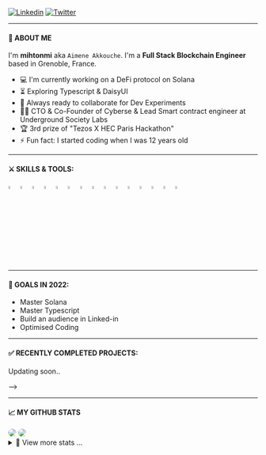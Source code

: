 

[![Linkedin](https://img.shields.io/badge/-LinkedIn-blue?style=flat-square&logo=Linkedin&logoColor=white)](https://www.linkedin.com/in/aimeneakkouche/)
[![Twitter](https://img.shields.io/badge/-Twitter-blue?style=flat-square&logo=Twitter&logoColor=white)](https://twitter.com/mihtonmi)

---

#### 👦 ABOUT ME

I'm **mihtonmi** aka `Aimene Akkouche`. I'm a **Full Stack Blockchain Engineer** based in Grenoble, France.
- :computer: I'm currently working on a DeFi protocol on Solana
- :hourglass_flowing_sand:  Exploring Typescript & DaisyUI
- :rocket: Always ready to collaborate for Dev Experiments
- :man_technologist: CTO & Co-Founder of Cyberse & Lead Smart contract engineer at Underground Society Labs
- :trophy: 3rd prize of "Tezos X HEC Paris Hackathon"
- :zap: Fun fact: I started coding when I was 12 years old<br>

---

#### ⚔ SKILLS & TOOLS:

<p>

<code><img width="4%" src="https://upload.wikimedia.org/wikipedia/commons/6/6f/Ethereum-icon-purple.svg"></code>
<code><img width="4%" src="https://upload.wikimedia.org/wikipedia/commons/1/18/C_Programming_Language.svg"></code>
<code><img width="4%" src="https://www.vectorlogo.zone/logos/nodejs/nodejs-icon.svg"></code>
<code><img width="4%" src="https://upload.wikimedia.org/wikipedia/commons/4/4c/Typescript_logo_2020.svg"></code>
<code><img width="4%" src="https://cdn.worldvectorlogo.com/logos/mongodb-icon-1.svg"></code>
<code><img width="4%" src="https://www.vectorlogo.zone/logos/reactjs/reactjs-icon.svg"></code>
<code><img width="4%" src="https://commons.wikimedia.org/wiki/File:Original_Ferris.svg"></code>
<code><img width="4%" src="https://upload.wikimedia.org/wikipedia/fr/2/2e/Java_Logo.svg"></code>
<code><img width="4%" src="https://upload.wikimedia.org/wikipedia/commons/c/c3/Python-logo-notext.svg"></code>
<code><img width="4%" src="https://www.vectorlogo.zone/logos/w3_html5/w3_html5-icon.svg"></code>
<code><img width="4%" src="https://www.vectorlogo.zone/logos/sass-lang/sass-lang-icon.svg"></code>
<code><img width="4%" src="https://www.vectorlogo.zone/logos/visualstudio_code/visualstudio_code-icon.svg"></code>
<code><img width="4%" src="https://cdn.worldvectorlogo.com/logos/tailwindcss.svg"></code>
<code><img width="4%" src="https://cdn.worldvectorlogo.com/logos/adobe-photoshop-cs6.svg"></code>
<code><img width="4%" src="https://www.vectorlogo.zone/logos/git-scm/git-scm-icon.svg"></code>

</p>

---

#### 🎯 GOALS IN 2022:

- Master Solana
- Master Typescript
- Build an audience in Linked-in
- Optimised Coding

---

#### ✅ RECENTLY COMPLETED PROJECTS:

<p>Updating soon..</p>

</p> -->

---

#### 📈 MY GITHUB STATS

<img style="border-radius:10px" src="https://github-readme-stats.vercel.app/api?username=akkoucai&show_icons=true&theme=radical&count_private=true&show_icons=true" />

<img style="border-radius:10px" src="https://github-readme-streak-stats.herokuapp.com/?user=akkoucai&show_icons=true&theme=radical&count_private=true&show_icons=true" />

<details>
<summary>📌 View more stats ...</summary>
<br>
    
<!--START_SECTION:waka-->
<!--END_SECTION:waka-->

</details>
